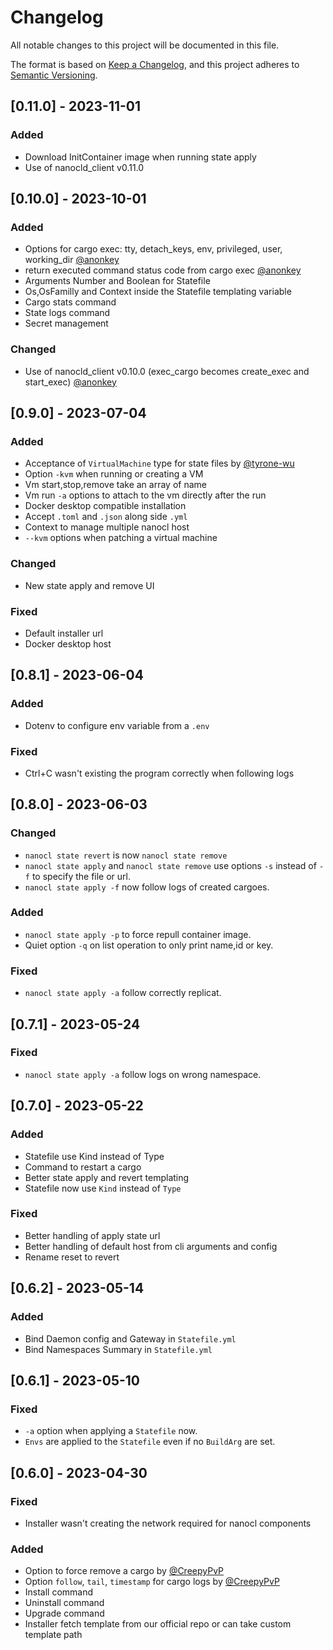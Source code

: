 # Changelog

All notable changes to this project will be documented in this file.

The format is based on [Keep a Changelog](https://keepachangelog.com/en/1.0.0/),
and this project adheres to [Semantic Versioning](https://semver.org/spec/v2.0.0.html).

## [0.11.0] - 2023-11-01

### Added

- Download InitContainer image when running state apply
- Use of nanocld_client v0.11.0

## [0.10.0] - 2023-10-01

### Added

- Options for cargo exec: tty, detach_keys, env, privileged, user, working_dir [@anonkey](https://github.com/anonkey)
- return executed command status code from cargo exec [@anonkey](https://github.com/anonkey)
- Arguments Number and Boolean for Statefile
- Os,OsFamilly and Context inside the Statefile templating variable
- Cargo stats command
- State logs command
- Secret management

### Changed

- Use of nanocld_client v0.10.0 (exec_cargo becomes create_exec and start_exec) [@anonkey](https://github.com/anonkey)

## [0.9.0] - 2023-07-04

### Added

- Acceptance of `VirtualMachine` type for state files by [@tyrone-wu](https://github.com/tyrone-wu)
- Option `-kvm` when running or creating a VM
- Vm start,stop,remove take an array of name
- Vm run `-a` options to attach to the vm directly after the run
- Docker desktop compatible installation
- Accept `.toml` and `.json` along side `.yml`
- Context to manage multiple nanocl host
- `--kvm` options when patching a virtual machine

### Changed

- New state apply and remove UI

### Fixed

- Default installer url
- Docker desktop host

## [0.8.1] - 2023-06-04

### Added

- Dotenv to configure env variable from a `.env`

### Fixed

- Ctrl+C wasn't existing the program correctly when following logs

## [0.8.0] - 2023-06-03

### Changed

- `nanocl state revert` is now `nanocl state remove`
- `nanocl state apply` and `nanocl state remove` use options `-s` instead of `-f` to specify the file or url.
- `nanocl state apply -f` now follow logs of created cargoes.

### Added

- `nanocl state apply -p` to force repull container image.
- Quiet option `-q` on list operation to only print name,id or key.

### Fixed

- `nanocl state apply -a` follow correctly replicat.

## [0.7.1] - 2023-05-24

### Fixed

- `nanocl state apply -a` follow logs on wrong namespace.

## [0.7.0] - 2023-05-22

### Added

- Statefile use Kind instead of Type
- Command to restart a cargo
- Better state apply and revert templating
- Statefile now use `Kind` instead of `Type`

### Fixed

- Better handling of apply state url
- Better handling of default host from cli arguments and config
- Rename reset to revert

## [0.6.2] - 2023-05-14

### Added

- Bind Daemon config and Gateway in `Statefile.yml`
- Bind Namespaces Summary in `Statefile.yml`

## [0.6.1] - 2023-05-10

### Fixed

- `-a` option when applying a `Statefile` now.
- `Envs` are applied to the `Statefile` even if no `BuildArg` are set.

## [0.6.0] - 2023-04-30

### Fixed

- Installer wasn't creating the network required for nanocl components

### Added

- Option to force remove a cargo by [@CreepyPvP](https://github.com/CreepyPvP)
- Option `follow`, `tail`, `timestamp` for cargo logs by [@CreepyPvP](https://github.com/CreepyPvP)
- Install command
- Uninstall command
- Upgrade command
- Installer fetch template from our official repo or can take custom template path
